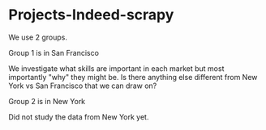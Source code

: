 # Projects-Indeed-scrapy

We use 2 groups. 

Group 1 is in San Francisco

We investigate what skills are important in each market but most importantly "why" they might be. Is there anything else different from New York vs San Francisco that we can draw on?

Group 2 is in New York

Did not study the data from New York yet.
